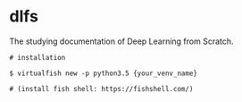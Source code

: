 # dlfs
The studying documentation of Deep Learning from Scratch.

```
# installation

$ virtualfish new -p python3.5 {your_venv_name}

# (install fish shell: https://fishshell.com/)
```